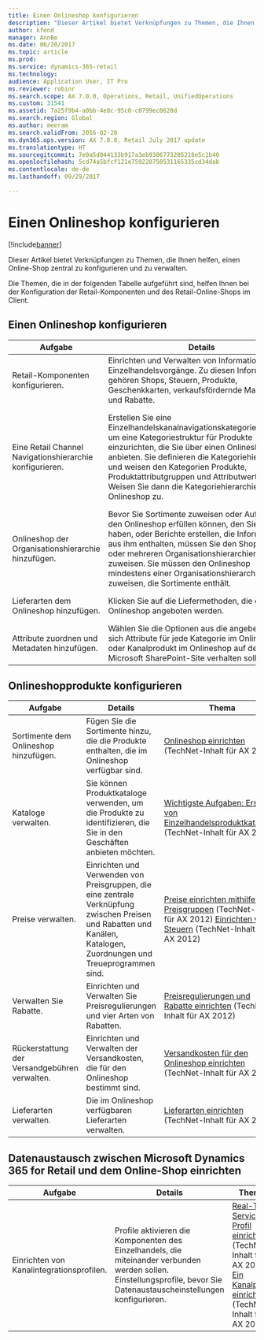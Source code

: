 ```yaml
---
title: Einen Onlineshop konfigurieren
description: "Dieser Artikel bietet Verknüpfungen zu Themen, die Ihnen helfen, einen Online-Shop zentral zu konfigurieren und zu verwalten."
author: kfend
manager: AnnBe
ms.date: 06/20/2017
ms.topic: article
ms.prod: 
ms.service: dynamics-365-retail
ms.technology: 
audience: Application User, IT Pro
ms.reviewer: robinr
ms.search.scope: AX 7.0.0, Operations, Retail, UnifiedOperations
ms.custom: 31541
ms.assetid: 7a25f9b4-a0bb-4e8c-95c0-c0799ec0620d
ms.search.region: Global
ms.author: meeram
ms.search.validFrom: 2016-02-28
ms.dyn365.ops.version: AX 7.0.0, Retail July 2017 update
ms.translationtype: HT
ms.sourcegitcommit: 7e0a5d044133b917a3eb9386773205218e5c1b40
ms.openlocfilehash: 5cd74a5bfcf121e759220750531165335cd34dab
ms.contentlocale: de-de
ms.lasthandoff: 09/29/2017

---
```


# <a name="configure-an-online-store"></a>Einen Onlineshop konfigurieren

[!include[banner](../includes/banner.md)]

Dieser Artikel bietet Verknüpfungen zu Themen, die Ihnen helfen, einen Online-Shop zentral zu konfigurieren und zu verwalten.

Die Themen, die in der folgenden Tabelle aufgeführt sind, helfen Ihnen bei der Konfiguration der Retail-Komponenten und des Retail-Online-Shops im Client.

## <a name="configure-an-online-store"></a>Einen Onlineshop konfigurieren
| Aufgabe                                                | Details                                                                                                                                                                                                                                                                                                                                                   | Thema                                                                                                                                                                                                                                                                                                                                                                                                                                   |
|-----------------------------------------------------|-----------------------------------------------------------------------------------------------------------------------------------------------------------------------------------------------------------------------------------------------------------------------------------------------------------------------------------------------------------|------------------------------------------------------------------------------------------------------------------------------------------------------------------------------------------------------------------------------------------------------------------------------------------------------------------------------------------------------------------------------------------------------------------------------------------|
| Retail-Komponenten konfigurieren.                        | Einrichten und Verwalten von Informationen für Einzelhandelsvorgänge. Zu diesen Informationen gehören Shops, Steuern, Produkte, Geschenkkarten, verkaufsfördernde Maßnahmen und Rabatte.                                                                                                                                                                                                          | [Retail einrichten und verwalten](https://technet.microsoft.com/en-us/library/hh597201.aspx) (TechNet Inhalt für Microsoft Dynamics AX 2012)                                                                                                                                                                                                                                                                                          |
| Eine Retail Channel Navigationshierarchie konfigurieren.    | Erstellen Sie eine Einzelhandelskanalnavigationskategoriehierarchie, um eine Kategoriestruktur für Produkte einzurichten, die Sie über einen Onlineshop anbieten. Sie definieren die Kategoriehierarchie und weisen den Kategorien Produkte, Produktattributgruppen und Attributwerte zu. Weisen Sie dann die Kategoriehierarchie einem Onlineshop zu.                            | [Einrichten einer Einzelhandelshierarchie](https://technet.microsoft.com/en-us/library/hh580593.aspx) (TechNet-Inhalt für AX 2012) [Einstellungsattribute und -Attributtypen](https://technet.microsoft.com/en-us/library/hh227548.aspx) (TechNet-Inhalt für AX 2012) [Einzelhandelsattributgruppen einrichten](https://technet.microsoft.com/en-us/library/jj728713.aspx) (TechNet-Inhalt für AX 2012) |
| Onlineshop der Organisationshierarchie hinzufügen. | Bevor Sie Sortimente zuweisen oder Aufträge für den Onlineshop erfüllen können, den Sie erstellt haben, oder Berichte erstellen, die Informationen aus ihm enthalten, müssen Sie den Shop einer oder mehreren Organisationshierarchien zuweisen. Sie müssen den Onlineshop mindestens einer Organisationshierarchie zuweisen, die Sortimente enthält. | [Onlineshop einrichten](https://technet.microsoft.com/en-us/library/jj682095.aspx) (TechNet-Inhalt für AX 2012)                                                                                                                                                                                                                                                                                                     |
| Lieferarten dem Onlineshop hinzufügen.          | Klicken Sie auf die Liefermethoden, die durch den Onlineshop angeboten werden.                                                                                                                                                                                                                                                                                                 | [Onlineshop einrichten](https://technet.microsoft.com/en-us/library/jj682095.aspx) (TechNet-Inhalt für Microsoft AX 2012)                                                                                                                                                                                                                                                                                                     |
| Attribute zuordnen und Metadaten hinzufügen.                   | Wählen Sie die Optionen aus die angeben, wie sich Attribute für jede Kategorie im Onlineshop oder Kanalprodukt im Onlineshop auf der Microsoft SharePoint-Site verhalten sollen.                                                                                                                                                                                              | [Onlineshop einrichten](https://technet.microsoft.com/en-us/library/jj682095.aspx) (TechNet-Inhalt für AX 2012)                                                                                                                                                                                                                                                                                                     |

## <a name="configure-online-store-products"></a>Onlineshopprodukte konfigurieren
| Aufgabe                                 | Details                                                                                                                                           | Thema                                                                                                                                                                                                                                                                            |
|--------------------------------------|---------------------------------------------------------------------------------------------------------------------------------------------------|-----------------------------------------------------------------------------------------------------------------------------------------------------------------------------------------------------------------------------------------------------------------------------------|
| Sortimente dem Onlineshop hinzufügen. | Fügen Sie die Sortimente hinzu, die die Produkte enthalten, die im Onlineshop verfügbar sind.                                                                  | [Onlineshop einrichten](https://technet.microsoft.com/en-us/library/jj682095.aspx) (TechNet-Inhalt für AX 2012)                                                                                                                                              |
| Kataloge verwalten.                     | Sie können Produktkataloge verwenden, um die Produkte zu identifizieren, die Sie in den Geschäften anbieten möchten.                                                              | [Wichtigste Aufgaben: Erstellen von Einzelhandelsproduktkatalogen](https://technet.microsoft.com/en-us/library/jj728712.aspx) (TechNet-Inhalt für AX 2012)                                                                                                                           |
| Preise verwalten.                       | Einrichten und Verwenden von Preisgruppen, die eine zentrale Verknüpfung zwischen Preisen und Rabatten  und Kanälen, Katalogen, Zuordnungen und Treueprogrammen sind. | [Preise einrichten mithilfe von Preisgruppen](https://technet.microsoft.com/en-us/library/hh597169.aspx) (TechNet-Inhalt für AX 2012) [Einrichten von Steuern](https://technet.microsoft.com/en-us/library/hh580571.aspx) (TechNet-Inhalt für AX 2012) |
| Verwalten Sie Rabatte.                    | Einrichten und Verwalten Sie Preisregulierungen und vier Arten von Rabatten.                                                                                  | [Preisregulierungen und Rabatte einrichten](https://technet.microsoft.com/en-us/library/hh597114.aspx) (TechNet Inhalt für AX 2012)                                                                                                                          |
| Rückerstattung der Versandgebühren verwalten.             | Einrichten und Verwalten der Versandkosten, die für den Onlineshop bestimmt sind.                                                                     | [Versandkosten für den Onlineshop einrichten](https://technet.microsoft.com/en-us/library/jj728714.aspx) (TechNet-Inhalt für AX 2012)                                                                                                                           |
| Lieferarten verwalten.            | Die im Onlineshop verfügbaren Lieferarten verwalten.                                                                                        | [Lieferarten einrichten](https://technet.microsoft.com/en-us/library/jj728719.aspx) (TechNet-Inhalt für AX 2012)                                                                                                                                            |

## <a name="set-up-data-exchange-between-microsoft-dynamics-365-for-retail-and-the-online-store"></a>Datenaustausch zwischen Microsoft Dynamics 365 for Retail und dem Online-Shop einrichten
| Aufgabe                                 | Details                                                                                                                               | Thema                                                                                                                                                                                                                                                                                  |
|--------------------------------------|---------------------------------------------------------------------------------------------------------------------------------------|-----------------------------------------------------------------------------------------------------------------------------------------------------------------------------------------------------------------------------------------------------------------------------------------|
| Einrichten von Kanalintegrationsprofilen. | Profile aktivieren die Komponenten des Einzelhandels, die miteinander verbunden werden sollen. Einstellungsprofile, bevor Sie Datenaustauscheinstellungen konfigurieren. | [Real-Time Service-Profil einrichten](https://technet.microsoft.com/en-us/library/hh580631.aspx) (TechNet-Inhalt für AX 2012) [Ein Kanalprofil einrichten](https://technet.microsoft.com/en-us/library/jj677402.aspx) (TechNet-Inhalt für AX 2012) |

 





